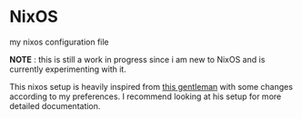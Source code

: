 # NixOS
my nixos configuration file

**NOTE** : this is still a work in progress since i am new to NixOS and is currently experimenting with it. 

This nixos setup is heavily inspired from [this gentleman](https://github.com/MatthiasBenaets/nixos-config) with some changes according to my preferences. I recommend looking at his setup for more detailed documentation.
